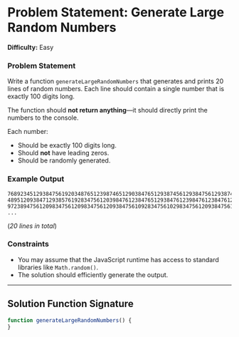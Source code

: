 # Problem Statement: Generate Large Random Numbers

**Difficulty:** Easy  

### Problem Statement
Write a function `generateLargeRandomNumbers` that generates and prints 20 lines of random numbers. Each line should contain a single number that is exactly 100 digits long.

The function should **not return anything**—it should directly print the numbers to the console.

Each number:
- Should be exactly 100 digits long.
- Should **not** have leading zeros.
- Should be randomly generated.

### Example Output

```plaintext
7689234512938475619203487651239874651290384765129387456129384756129387456129387456129387456
4895120938471293857619283475612039847612384765129384761239847612384761239847612039847612384
9723894756120983475612098347561209384756109283475610298347561209384756120983475612098347561
...
```

(*20 lines in total*)

### Constraints
- You may assume that the JavaScript runtime has access to standard libraries like `Math.random()`.
- The solution should efficiently generate the output.

---

## Solution Function Signature

```javascript
function generateLargeRandomNumbers() {
}
```
